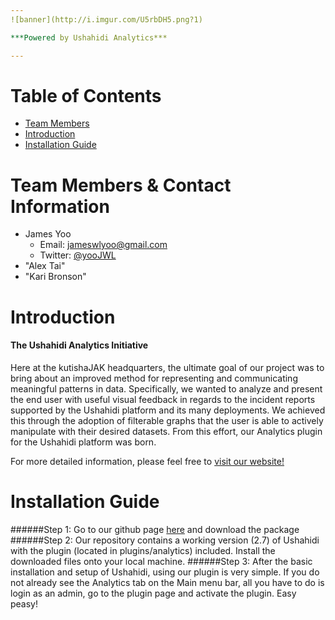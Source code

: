```yaml
---
![banner](http://i.imgur.com/U5rbDH5.png?1)

***Powered by Ushahidi Analytics***

---
```


# Table of Contents
 
* [Team Members](#team-members)
* [Introduction](#introduction)
* [Installation Guide](#install-guide)
 
# <a name="team-members"></a>Team Members & Contact Information
* James Yoo
  * Email: <jameswlyoo@gmail.com>
  * Twitter: [@yooJWL](https://twitter.com/yooJWL "James' Twitter Feed")
* "Alex Tai"
* "Kari Bronson"

# <a name="introduction"></a>Introduction
#### The Ushahidi Analytics Initiative
Here at the kutishaJAK headquarters, the ultimate goal of our project was to bring about an improved method for representing and communicating meaningful patterns in data.  Specifically, we wanted to analyze and present the end user with useful visual feedback in regards to the incident reports supported by the Ushahidi platform and its many deployments.  We achieved this through the adoption of filterable graphs that the user is able to actively manipulate with their desired datasets.  From this effort, our Analytics plugin for the Ushahidi platform was born.

For more detailed information, please feel free to [visit our website!](http://macewancmpt395.github.io/kutishaJAK/ "kutishaJAK's Github Page")

# <a name="install-guide"></a>Installation Guide
######Step 1:
Go to our github page [here](http://macewancmpt395.github.io/kutishaJAK/ "kutishaJAK's Github Page") and download the package
######Step 2:
Our repository contains a working version (2.7) of Ushahidi with the plugin (located in plugins/analytics) included.  Install the downloaded files onto your local machine.
######Step 3:
After the basic installation and setup of Ushahidi, using our plugin is very simple. If you do not already see the Analytics tab on the Main menu bar, all you have to do is login as an admin, go to the plugin page and activate the plugin.  Easy peasy!
